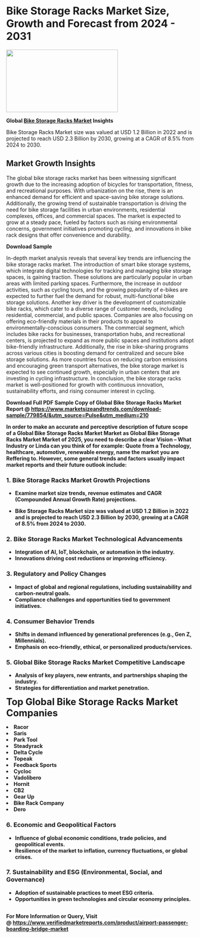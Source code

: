 <H1>Bike Storage Racks Market Size, Growth and Forecast from 2024 - 2031</H1><img class="aligncenter size-medium wp-image-584254" src="https://thirdeyenews.in/wp-content/uploads/2024/09/Global-Market-Research-300x168.jpeg" alt="" width="300" height="168" /><p><strong>Global&nbsp;<a href="https://www.marketsizeandtrends.com/download-sample/779854/&amp;utm_source=Pulse&amp;utm_medium=210">Bike Storage Racks Market</a> Insights</strong></p><p>Bike Storage Racks Market size was valued at USD 1.2 Billion in 2022 and is projected to reach USD 2.3 Billion by 2030, growing at a CAGR of 8.5% from 2024 to 2030.</p><p><h2>Market Growth Insights</h2> <p>The global bike storage racks market has been witnessing significant growth due to the increasing adoption of bicycles for transportation, fitness, and recreational purposes. With urbanization on the rise, there is an enhanced demand for efficient and space-saving bike storage solutions. Additionally, the growing trend of sustainable transportation is driving the need for bike storage facilities in urban environments, residential complexes, offices, and commercial spaces. The market is expected to grow at a steady pace, fueled by factors such as rising environmental concerns, government initiatives promoting cycling, and innovations in bike rack designs that offer convenience and durability.</p> <p><strong>Download Sample</strong></p> <p>In-depth market analysis reveals that several key trends are influencing the bike storage racks market. The introduction of smart bike storage systems, which integrate digital technologies for tracking and managing bike storage spaces, is gaining traction. These solutions are particularly popular in urban areas with limited parking spaces. Furthermore, the increase in outdoor activities, such as cycling tours, and the growing popularity of e-bikes are expected to further fuel the demand for robust, multi-functional bike storage solutions. Another key driver is the development of customizable bike racks, which cater to a diverse range of customer needs, including residential, commercial, and public spaces. Companies are also focusing on offering eco-friendly materials in their products to appeal to environmentally-conscious consumers. The commercial segment, which includes bike racks for businesses, transportation hubs, and recreational centers, is projected to expand as more public spaces and institutions adopt bike-friendly infrastructure. Additionally, the rise in bike-sharing programs across various cities is boosting demand for centralized and secure bike storage solutions. As more countries focus on reducing carbon emissions and encouraging green transport alternatives, the bike storage market is expected to see continued growth, especially in urban centers that are investing in cycling infrastructure. In conclusion, the bike storage racks market is well-positioned for growth with continuous innovation, sustainability efforts, and rising consumer interest in cycling. <p><strong></p><p><span class=""><strong>Download Full PDF Sample Copy of Global Bike Storage Racks Market Report</strong> @ <a href="https://www.marketsizeandtrends.com/download-sample/779854/&amp;utm_source=Pulse&amp;utm_medium=210" target="_blank">https://www.marketsizeandtrends.com/download-sample/779854/&amp;utm_source=Pulse&amp;utm_medium=210</a></span></p><p>In order to make an accurate and perceptive description of future scope of a Global&nbsp;Bike Storage Racks Market Market as Global&nbsp;Bike Storage Racks Market Market of 2025, you need to describe a clear Vision &ndash; What Industry or Linda can you think of for example: Quote from a Technology, healthcare, automotive, renewable energy, name the market you are Reffering to. However, some general trends and factors usually impact market reports and their future outlook include:</p><h3>1.&nbsp;<strong>Bike Storage Racks Market Growth Projections</strong></h3><ul><li>Examine market size trends, revenue estimates and CAGR (Compounded Annual Growth Rate) projections.</li><li><p>Bike Storage Racks Market size was valued at USD 1.2 Billion in 2022 and is projected to reach USD 2.3 Billion by 2030, growing at a CAGR of 8.5% from 2024 to 2030.</p></li></ul><h3>2.&nbsp;<strong>Bike Storage Racks Market Technological Advancements</strong></h3><ul><li>Integration of AI, IoT, blockchain, or automation in the industry.</li><li>Innovations driving cost reductions or improving efficiency.</li></ul><h3>3.&nbsp;<strong>Regulatory and Policy Changes</strong></h3><ul><li>Impact of global and regional regulations, including sustainability and carbon-neutral goals.</li><li>Compliance challenges and opportunities tied to government initiatives.</li></ul><h3>4.&nbsp;<strong>Consumer Behavior Trends</strong></h3><ul><li>Shifts in demand influenced by generational preferences (e.g., Gen Z, Millennials).</li><li>Emphasis on eco-friendly, ethical, or personalized products/services.</li></ul><h3>5.&nbsp;<strong>Global Bike Storage Racks Market Competitive Landscape</strong></h3><ul><li>Analysis of key players, new entrants, and partnerships shaping the industry.</li><li>Strategies for differentiation and market penetration.</li></ul><p data-pm-slice="1 1 []"><span style="color: inherit; font-family: inherit; font-size: 25px;">Top Global Bike Storage Racks Market Companies</span></p><div class="" data-test-id=""><p><li>Racor</li><li> Saris</li><li> Park Tool</li><li> Steadyrack</li><li> Delta Cycle</li><li> Topeak</li><li> Feedback Sports</li><li> Cycloc</li><li> Vadolibero</li><li> Hornit</li><li> CB2</li><li> Gear Up</li><li> Bike Rack Company</li><li> Dero</li></p></div><h3>6.&nbsp;<strong>Economic and Geopolitical Factors</strong></h3><ul><li>Influence of global economic conditions, trade policies, and geopolitical events.</li><li>Resilience of the market to inflation, currency fluctuations, or global crises.</li></ul><h3>7.&nbsp;<strong>Sustainability and ESG (Environmental, Social, and Governance)</strong></h3><ul><li>Adoption of sustainable practices to meet ESG criteria.</li><li>Opportunities in green technologies and circular economy principles.</li></ul><h2><strong style="font-size: 14px;">For More Information or Query, Visit @&nbsp;</strong><a style="background-color: #ffffff; font-size: 14px;" href="https://www.marketsizeandtrends.com/report/bike-storage-racks-market/" target="_blank">https://www.verifiedmarketreports.com/product/airport-passenger-boarding-bridge-market</a></h2>
